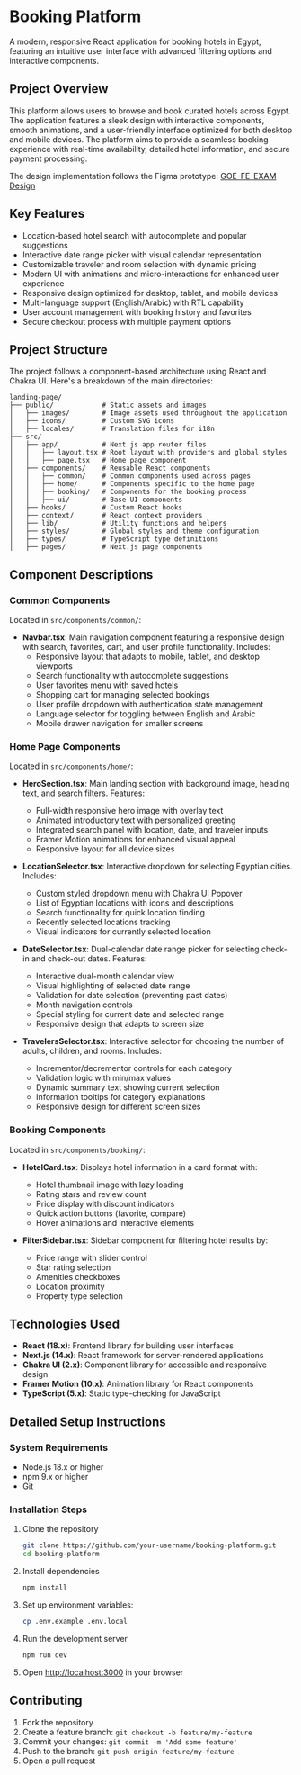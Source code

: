 # Booking Platform

A modern, responsive React application for booking hotels in Egypt, featuring an intuitive user interface with advanced filtering options and interactive components.

## Project Overview

This platform allows users to browse and book curated hotels across Egypt. The application features a sleek design with interactive components, smooth animations, and a user-friendly interface optimized for both desktop and mobile devices. The platform aims to provide a seamless booking experience with real-time availability, detailed hotel information, and secure payment processing.

The design implementation follows the Figma prototype: [GOE-FE-EXAM Design](https://www.figma.com/design/sA3TMpfD4FwwyOlpwzGB0k/GOE-FE-EXAM?node-id=0-1&p=f&t=D0zcZJXmAfXVmIjH-0)

## Key Features

- Location-based hotel search with autocomplete and popular suggestions
- Interactive date range picker with visual calendar representation
- Customizable traveler and room selection with dynamic pricing
- Modern UI with animations and micro-interactions for enhanced user experience
- Responsive design optimized for desktop, tablet, and mobile devices
- Multi-language support (English/Arabic) with RTL capability
- User account management with booking history and favorites
- Secure checkout process with multiple payment options

## Project Structure

The project follows a component-based architecture using React and Chakra UI. Here's a breakdown of the main directories:

```
landing-page/
├── public/            # Static assets and images
│   ├── images/        # Image assets used throughout the application
│   ├── icons/         # Custom SVG icons
│   ├── locales/       # Translation files for i18n
├── src/
│   ├── app/           # Next.js app router files
│   │   ├── layout.tsx # Root layout with providers and global styles
│   │   ├── page.tsx   # Home page component
│   ├── components/    # Reusable React components
│   │   ├── common/    # Common components used across pages
│   │   ├── home/      # Components specific to the home page
│   │   ├── booking/   # Components for the booking process
│   │   ├── ui/        # Base UI components
│   ├── hooks/         # Custom React hooks
│   ├── context/       # React context providers
│   ├── lib/           # Utility functions and helpers
│   ├── styles/        # Global styles and theme configuration
│   ├── types/         # TypeScript type definitions
│   ├── pages/         # Next.js page components
```

## Component Descriptions

### Common Components

Located in `src/components/common/`:

- **Navbar.tsx**: Main navigation component featuring a responsive design with search, favorites, cart, and user profile functionality. Includes:
  - Responsive layout that adapts to mobile, tablet, and desktop viewports
  - Search functionality with autocomplete suggestions
  - User favorites menu with saved hotels
  - Shopping cart for managing selected bookings
  - User profile dropdown with authentication state management
  - Language selector for toggling between English and Arabic
  - Mobile drawer navigation for smaller screens

### Home Page Components

Located in `src/components/home/`:

- **HeroSection.tsx**: Main landing section with background image, heading text, and search filters. Features:
  - Full-width responsive hero image with overlay text
  - Animated introductory text with personalized greeting
  - Integrated search panel with location, date, and traveler inputs
  - Framer Motion animations for enhanced visual appeal
  - Responsive layout for all device sizes
  
- **LocationSelector.tsx**: Interactive dropdown for selecting Egyptian cities. Includes:
  - Custom styled dropdown menu with Chakra UI Popover
  - List of Egyptian locations with icons and descriptions
  - Search functionality for quick location finding
  - Recently selected locations tracking
  - Visual indicators for currently selected location
  
- **DateSelector.tsx**: Dual-calendar date range picker for selecting check-in and check-out dates. Features:
  - Interactive dual-month calendar view
  - Visual highlighting of selected date range
  - Validation for date selection (preventing past dates)
  - Month navigation controls
  - Special styling for current date and selected range
  - Responsive design that adapts to screen size
  
- **TravelersSelector.tsx**: Interactive selector for choosing the number of adults, children, and rooms. Includes:
  - Incrementor/decrementor controls for each category
  - Validation logic with min/max values
  - Dynamic summary text showing current selection
  - Information tooltips for category explanations
  - Responsive design for different screen sizes

### Booking Components

Located in `src/components/booking/`:

- **HotelCard.tsx**: Displays hotel information in a card format with:
  - Hotel thumbnail image with lazy loading
  - Rating stars and review count
  - Price display with discount indicators
  - Quick action buttons (favorite, compare)
  - Hover animations and interactive elements

- **FilterSidebar.tsx**: Sidebar component for filtering hotel results by:
  - Price range with slider control
  - Star rating selection
  - Amenities checkboxes
  - Location proximity
  - Property type selection

## Technologies Used

- **React (18.x)**: Frontend library for building user interfaces
- **Next.js (14.x)**: React framework for server-rendered applications
- **Chakra UI (2.x)**: Component library for accessible and responsive design
- **Framer Motion (10.x)**: Animation library for React components
- **TypeScript (5.x)**: Static type-checking for JavaScript

## Detailed Setup Instructions

### System Requirements

- Node.js 18.x or higher
- npm 9.x or higher
- Git

### Installation Steps

1. Clone the repository
   ```bash
   git clone https://github.com/your-username/booking-platform.git
   cd booking-platform
   ```

2. Install dependencies
   ```bash
   npm install
   ```

3. Set up environment variables:
   ```bash
   cp .env.example .env.local
   ```
   
4. Run the development server
   ```bash
   npm run dev
   ```

5. Open [http://localhost:3000](http://localhost:3000) in your browser

## Contributing

1. Fork the repository
2. Create a feature branch: `git checkout -b feature/my-feature`
3. Commit your changes: `git commit -m 'Add some feature'`
4. Push to the branch: `git push origin feature/my-feature`
5. Open a pull request
